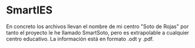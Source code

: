 # SmartIES
En concreto los archivos llevan el nombre de mi centro "Soto de Rojas" por tanto el proyecto le he llamado SmartSoto, pero es extrapolable a cualquier centro educativo.
La información está en formato .odt y .pdf.
